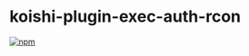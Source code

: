 # koishi-plugin-exec-auth-rcon

[![npm](https://img.shields.io/npm/v/koishi-plugin-exec-auth-rcon?style=flat-square)](https://www.npmjs.com/package/koishi-plugin-exec-auth-rcon)



